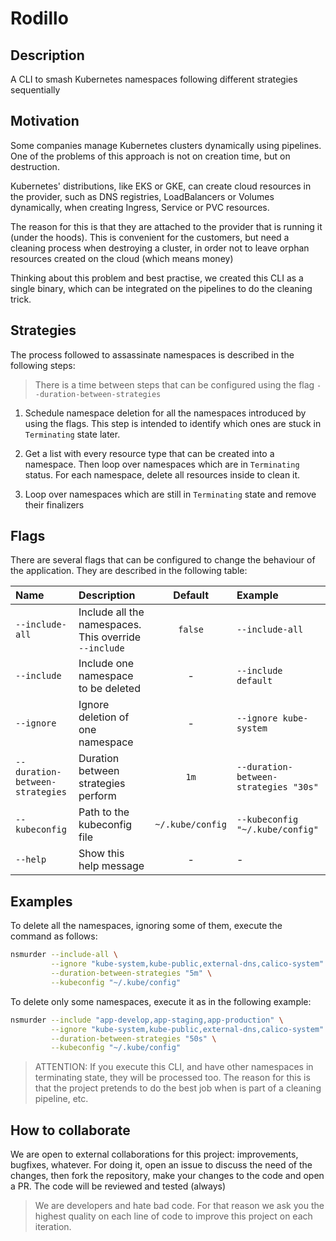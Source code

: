 # Rodillo

## Description

A CLI to smash Kubernetes namespaces following different strategies sequentially

## Motivation

Some companies manage Kubernetes clusters dynamically using pipelines.
One of the problems of this approach is not on creation time, but on destruction.

Kubernetes' distributions, like EKS or GKE, can create cloud resources in the provider,
such as DNS registries, LoadBalancers or Volumes dynamically, when creating Ingress,
Service or PVC resources.

The reason for this is that they are attached to the provider that is running it
(under the hoods). This is convenient for the customers, but need a cleaning
process when destroying a cluster, in order not to leave orphan resources
created on the cloud (which means money)

Thinking about this problem and best practise, we created this CLI as a single
binary, which can be integrated on the pipelines to do the cleaning trick.

## Strategies

The process followed to assassinate namespaces is described in the following steps:

> There is a time between steps that can be configured using the flag `--duration-between-strategies`

1. Schedule namespace deletion for all the namespaces introduced by using the flags. 
   This step is intended to identify which ones are stuck in `Terminating` state later.

2. Get a list with every resource type that can be created into a namespace.
   Then loop over namespaces which are in `Terminating` status. 
   For each namespace, delete all resources inside to clean it.

3. Loop over namespaces which are still in `Terminating` state and remove their finalizers

## Flags

There are several flags that can be configured to change the behaviour of the
application. They are described in the following table:

| Name                            | Description                                           |     Default      | Example                               |
|:--------------------------------|:------------------------------------------------------|:----------------:|:--------------------------------------|
| `--include-all`                 | Include all the namespaces. This override `--include` |     `false`      | `--include-all`                       |
| `--include`                     | Include one namespace to be deleted                   |        -         | `--include default`                   |
| `--ignore`                      | Ignore deletion of one namespace                      |        -         | `--ignore kube-system`                |
| `--duration-between-strategies` | Duration between strategies perform                   |       `1m`       | `--duration-between-strategies "30s"` |
| `--kubeconfig`                  | Path to the kubeconfig file                           | `~/.kube/config` | `--kubeconfig "~/.kube/config"`       |
| `--help`                        | Show this help message                                |        -         | -                                     |

## Examples

To delete all the namespaces, ignoring some of them, execute the command as follows:

```sh
nsmurder --include-all \
         --ignore "kube-system,kube-public,external-dns,calico-system" \
         --duration-between-strategies "5m" \
         --kubeconfig "~/.kube/config"
```

To delete only some namespaces, execute it as in the following example:

```sh
nsmurder --include "app-develop,app-staging,app-production" \
         --ignore "kube-system,kube-public,external-dns,calico-system" \
         --duration-between-strategies "50s" \
         --kubeconfig "~/.kube/config"
```

> ATTENTION:
> If you execute this CLI, and have other namespaces in terminating state, they will be processed too.
> The reason for this is that the project pretends to do the best job when is part of a cleaning pipeline, etc.

## How to collaborate

We are open to external collaborations for this project: improvements, bugfixes, whatever.
For doing it, open an issue to discuss the need of the changes, then fork the repository, 
make your changes to the code and open a PR.
The code will be reviewed and tested (always)

> We are developers and hate bad code. For that reason we ask you the highest quality
> on each line of code to improve this project on each iteration.
